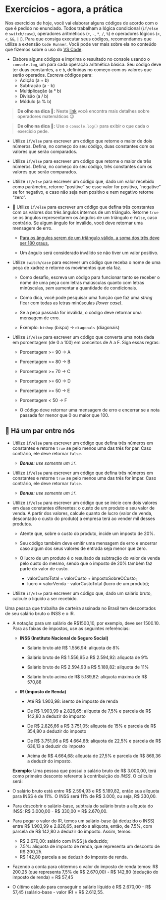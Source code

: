 # Exercícios - agora, a prática

Nos exercícios de hoje, você vai elaborar alguns códigos de acordo com o que é pedido no enunciado. Todos trabalham a lógica condicional (`if/else`  e  `switch/case`), operadores aritméticos (`+`,  `-`,  `*`,  `/`,  `%`) e operadores lógicos (`>`,  `<`,  `&&`,  `||`). Para que consiga executar seus códigos, recomendamos que utilize a extensão  `Code Runner`. Você pode ver mais sobre ela no conteúdo que fizemos sobre o uso do  [VS Code](https://app.betrybe.com/learn/course/5e938f69-6e32-43b3-9685-c936530fd326/module/f04cdb21-382e-4588-8950-3b1a29afd2dd/section/fd34d5dd-9fea-4ff6-bc78-a84b89dda27b/lesson/659bc806-db35-4795-909a-737a069127e3).

-   Elabore alguns códigos e imprima o resultado no console usando o  `console.log`, um para cada operação aritmética básica. Seu código deve ter duas constantes,  `a`  e  `b`, definidas no começo com os valores que serão operados. Escreva códigos para:
    -   Adição (a + b)
    -   Subtração (a - b)
    -   Multiplicação (a * b)
    -   Divisão (a / b)
    -   Módulo (a % b)

> **De olho na dica 👀:**  Neste  [link](https://developer.mozilla.org/pt-BR/docs/Learn/JavaScript/First_steps/Math)  você encontra mais detalhes sobre operadores matemáticos 😉

> **De olho na dica 👀:**  Use o  `console.log()`  para exibir o que cada o exercício pede.

-   Utilize  `if/else`  para escrever um código que retorne o maior de dois números. Defina, no começo do seu código, duas constantes com os valores que serão comparados.

-   Utilize  `if/else`  para escrever um código que retorne o maior de três números. Defina, no começo do seu código, três constantes com os valores que serão comparados.

-   Utilize  `if/else`  para escrever um código que, dado um valor recebido como parâmetro, retorne “positive” se esse valor for positivo, “negative” se for negativo, e caso não seja nem positivo e nem negativo retorne “zero”.

-   🚀 Utilize  `if/else`  para escrever um código que defina três constantes com os valores dos três ângulos internos de um triângulo. Retorne  `true`  se os ângulos representarem os ângulos de um triângulo e  `false`, caso contrário. Se algum ângulo for inválido, você deve retornar uma mensagem de erro.
    -   [Para os ângulos serem de um triângulo válido, a soma dos três deve ser 180 graus.](https://blogdoenem.com.br/triangulos-propriedades/)
        
    -   Um ângulo será considerado inválido se não tiver um valor positivo.
        

-   Utilize  `switch/case`  para escrever um código que receba o nome de uma peça de xadrez e retorne os movimentos que ela faz.
    -   Como desafio, escreva um código para funcionar tanto se receber o nome de uma peça com letras maiúsculas quanto com letras minúsculas,  _sem_  aumentar a quantidade de condicionais.
        
    -   Como dica, você pode pesquisar uma função que faz uma  _string_  ficar com todas as letras minúsculas  _(lower case)_.
        
    -   Se a peça passada for inválida, o código deve retornar uma mensagem de erro.
        
    -   Exemplo:  `bishop`  (bispo) ->  `diagonals`  (diagonais)
        

-   Utilize  `if/else`  para escrever um código que converta uma nota dada em porcentagem (de 0 a 100) em conceitos de A a F. Siga essas regras:
    -   Porcentagem >= 90 -> A
        
    -   Porcentagem >= 80 -> B
        
    -   Porcentagem >= 70 -> C
        
    -   Porcentagem >= 60 -> D
        
    -   Porcentagem >= 50 -> E
        
    -   Porcentagem < 50 -> F
        
    -   O código deve retornar uma mensagem de erro e encerrar se a nota passada for menor que 0 ou maior que 100.
        

## 🚀 Há um par entre nós

-   Utilize  `if/else`  para escrever um código que defina três números em constantes e retorne  `true`  se pelo menos uma das três for par. Caso contrário, ele deve retornar  `false`.
    -   _**Bonus:**  use somente um  `if`._

-   Utilize  `if/else`  para escrever um código que defina três números em constantes e retorne  `true`  se pelo menos uma das três for ímpar. Caso contrário, ele deve retornar  `false`.
    -   _**Bonus:**  use somente um  `if`._

-   Utilize  `if/else`  para escrever um código que se inicie com dois valores em duas constantes diferentes: o custo de um produto e seu valor de venda. A partir dos valores, calcule quanto de lucro (valor de venda, descontado o custo do produto) a empresa terá ao vender mil desses produtos.
    -   Atente que, sobre o custo do produto, incide um imposto de 20%.
        
    -   Seu código também deve emitir uma mensagem de erro e encerrar caso algum dos seus valores de entrada seja menor que zero.
        
    -   O lucro de um produto é o resultado da subtração do valor de venda pelo custo do mesmo, sendo que o imposto de 20% também faz parte do valor de custo.
        
        -   valorCustoTotal = valorCusto + impostoSobreOCusto;
        -   lucro = valorVenda - valorCustoTotal (lucro de um produto);

-   Utilize  `if/else`  para escrever um código que, dado um salário bruto, calcule o líquido a ser recebido.

Uma pessoa que trabalha de carteira assinada no Brasil tem descontados de seu salário bruto o INSS e o IR.

-   A notação para um salário de R$1500,10, por exemplo, deve ser 1500.10. Para as faixas de impostos, use as seguintes referências:
    
    -   **INSS (Instituto Nacional do Seguro Social)**
        
        -   Salário bruto até R$ 1.556,94: alíquota de 8%
            
        -   Salário bruto de R$ 1.556,95 a R$ 2.594,92: alíquota de 9%
            
        -   Salário bruto de R$ 2.594,93 a R$ 5.189,82: alíquota de 11%
            
        -   Salário bruto acima de R$ 5.189,82: alíquota máxima de R$ 570,88
            
    -   **IR (Imposto de Renda)**
        
        -   Até R$ 1.903,98: isento de imposto de renda
            
        -   De R$ 1.903,99 a 2.826,65: alíquota de 7,5% e parcela de R$ 142,80 a deduzir do imposto
            
        -   De R$ 2.826,66 a R$ 3.751,05: alíquota de 15% e parcela de R$ 354,80 a deduzir do imposto
            
        -   De R$ 3.751,06 a R$ 4.664,68: alíquota de 22,5% e parcela de R$ 636,13 a deduzir do imposto
            
        -   Acima de R$ 4.664,68: alíquota de 27,5% e parcela de R$ 869,36 a deduzir do imposto.
            
    
    **Exemplo**: Uma pessoa que possui o salário bruto de R$ 3.000,00, terá como primeiro desconto referente à contribuição do  _INSS_. O cálculo será:
    
-   O salário bruto está entre R$ 2.594,93 e R$ 5.189,82, então sua alíquota para INSS é de 11%. O INSS será 11% de R$ 3.000, ou seja, R$ 330,00.
    
-   Para descobrir o salário-base, subtraia do salário bruto a alíquota do INSS: R$ 3.000,00 - R$ 330,00 = R$ 2.670,00.
    
-   Para pegar o valor do IR, temos um salário-base (já deduzido o INSS) entre R$ 1.903,99 e 2.826,65, sendo a alíquota, então, de 7.5%, com parcela de R$ 142,80 a deduzir do imposto. Assim, temos:
    
    -   R$ 2.670,00: salário com INSS já deduzido;
    -   7.5%: alíquota de imposto de renda, que representa um desconto de R$ 200,25.
    -   R$ 142,80 parcela a se deduzir do imposto de renda.
-   Fazendo a conta para obtermos o valor do imposto de renda temos: R$ 200,25 (que representa 7,5% de R$ 2.670,00) - R$ 142,80 (dedução do imposto de renda) = R$ 57,45
    
-   O último cálculo para conseguir o salário líquido é R$ 2.670,00 - R$ 57,45 (salário-base - valor IR) = R$ 2.612,55.